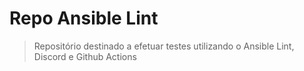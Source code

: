# Repo Ansible Lint 

>Repositório destinado a efetuar testes utilizando o Ansible Lint, Discord e Github Actions
